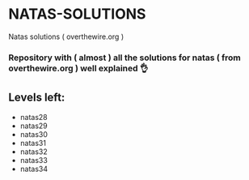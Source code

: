 # NATAS-SOLUTIONS
Natas solutions ( overthewire.org )

### Repository with ( almost ) all the solutions for natas ( from overthewire.org ) well explained 👌
 
## Levels left:

- natas28
- natas29
- natas30
- natas31
- natas32
- natas33
- natas34
